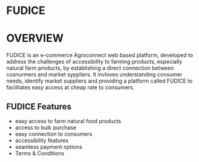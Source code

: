 # FUDICE 

# OVERVIEW

FUDICE is an e-commerce  Agroconnect web based platform, developed to address the challenges of accessibility to farming products, especially natural farm  products, by establishing a direct connection between cosnurmers and market syppliers. It invloves understanding consumer needs, identify market suppliers and providing a platform called FUDICE to facilitates easy access at cheap rate to consumers.


## FUDICE Features
- easy access to farm natural food products
- access to bulk purchase
- easy connection to consumers
- accessibility features
- seamless payment options
- Terms & Conditions
